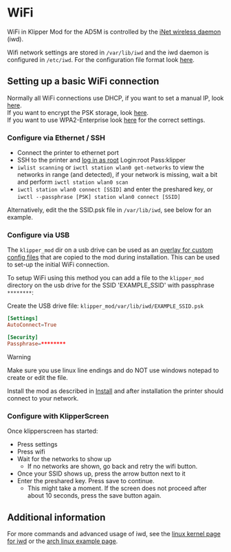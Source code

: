 # WiFi

WiFi in Klipper Mod for the AD5M is controlled by the [iNet wireless daemon](https://iwd.wiki.kernel.org/) (iwd). 

Wifi network settings are stored in `/var/lib/iwd` and the iwd daemon is configured in `/etc/iwd`. For the configuration file format look [here](https://iwd.wiki.kernel.org/networkconfigurationsettings).

## Setting up a basic WiFi connection

Normally all WiFi connections use DHCP, if you want to set a manual IP, look [here](https://iwd.wiki.kernel.org/ipconfiguration). <br />
If you want to encrypt the PSK storage, look [here](https://iwd.wiki.kernel.org/profile_encryption). <br />
If you want to use WPA2-Enterprise look [here](https://iwd.wiki.kernel.org/networkconfigurationsettings) for the correct settings.

### Configure via Ethernet / SSH

* Connect the printer to ethernet port
* SSH to the printer and [log in as root](../README.md) Login:root Pass:klipper
* `iwlist scanning` or `iwctl station wlan0 get-networks`  to view the networks in range (and detected), if your network is missing, wait a bit and perform `iwctl station wlan0 scan`
* `iwctl station wlan0 connect [SSID]` and enter the preshared key, or `iwctl --passphrase [PSK] station wlan0 connect [SSID]`

Alternatively, edit the the SSID.psk file in `/var/lib/iwd`, see below for an example.

### Configure via USB

The `klipper_mod` dir on a usb drive can be used as an [overlay for custom config files](INSTALL.md) that are copied to the mod during installation. This can be used to set-up the initial WiFi connection.

To setup WiFi using this method you can add a file to the `klipper_mod` directory on the usb drive for the SSID 'EXAMPLE_SSID' with passphrase `********`:

Create the USB drive file: `klipper_mod/var/lib/iwd/EXAMPLE_SSID.psk`
```conf
[Settings]
AutoConnect=True

[Security]
Passphrase=********
```

> [!WARNING]
> Make sure you use linux line endings and do NOT use windows notepad to create or edit the file.

Install the mod as described in [Install](INSTALL.md) and after installation the printer should connect to your network.

### Configure with KlipperScreen

Once klipperscreen has started:
* Press settings
* Press wifi
* Wait for the networks to show up
  * If no networks are shown, go back and retry the wifi button. 
* Once your SSID shows up, press the arrow button next to it
* Enter the preshared key. Press save to continue. 
  * This might take a moment. If the screen does not proceed after about 10 seconds, press the save button again.


## Additional information

For more commands and advanced usage of iwd, see the [linux kernel page for iwd](https://iwd.wiki.kernel.org/gettingstarted) or the [arch linux example page](https://wiki.archlinux.org/title/iwd).
